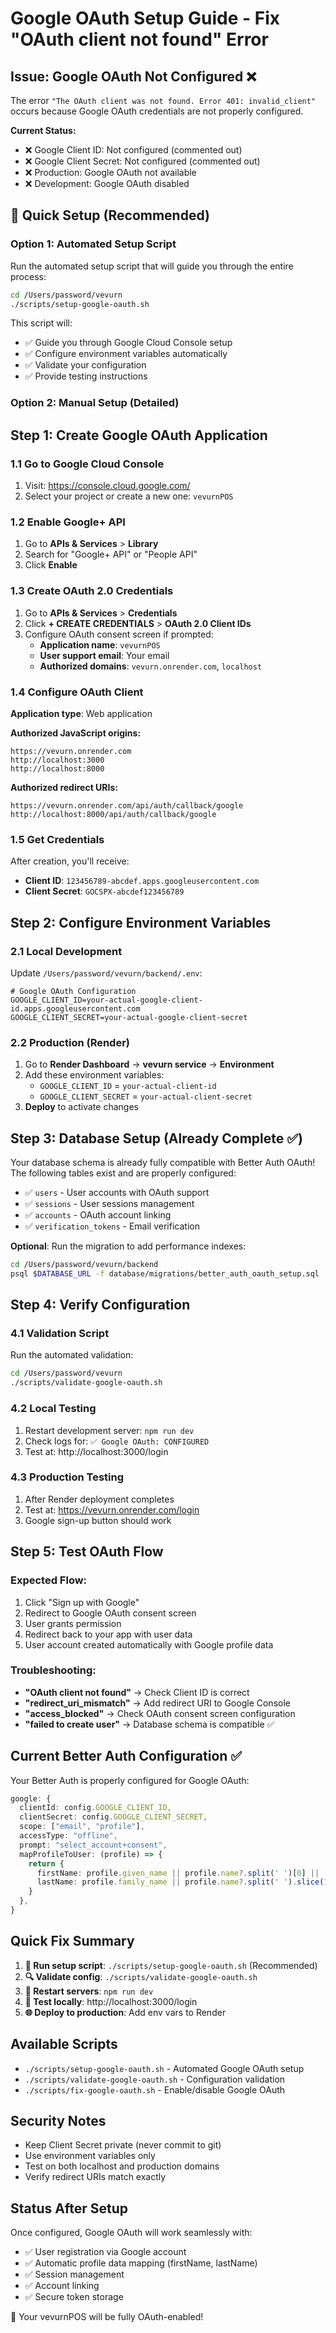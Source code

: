 # Google OAuth Setup Guide - Fix "OAuth client not found" Error

## Issue: Google OAuth Not Configured ❌

The error `"The OAuth client was not found. Error 401: invalid_client"` occurs because Google OAuth credentials are not properly configured.

**Current Status:**
- ❌ Google Client ID: Not configured (commented out)
- ❌ Google Client Secret: Not configured (commented out)
- ❌ Production: Google OAuth not available
- ❌ Development: Google OAuth disabled

## 🚀 Quick Setup (Recommended)

### Option 1: Automated Setup Script
Run the automated setup script that will guide you through the entire process:

```bash
cd /Users/password/vevurn
./scripts/setup-google-oauth.sh
```

This script will:
- ✅ Guide you through Google Cloud Console setup
- ✅ Configure environment variables automatically  
- ✅ Validate your configuration
- ✅ Provide testing instructions

### Option 2: Manual Setup (Detailed)

## Step 1: Create Google OAuth Application

### 1.1 Go to Google Cloud Console
1. Visit: https://console.cloud.google.com/
2. Select your project or create a new one: `vevurnPOS`

### 1.2 Enable Google+ API
1. Go to **APIs & Services** > **Library**
2. Search for "Google+ API" or "People API"
3. Click **Enable**

### 1.3 Create OAuth 2.0 Credentials
1. Go to **APIs & Services** > **Credentials**
2. Click **+ CREATE CREDENTIALS** > **OAuth 2.0 Client IDs**
3. Configure OAuth consent screen if prompted:
   - **Application name**: `vevurnPOS`
   - **User support email**: Your email
   - **Authorized domains**: `vevurn.onrender.com`, `localhost`

### 1.4 Configure OAuth Client
**Application type**: Web application

**Authorized JavaScript origins:**
```
https://vevurn.onrender.com
http://localhost:3000
http://localhost:8000
```

**Authorized redirect URIs:**
```
https://vevurn.onrender.com/api/auth/callback/google
http://localhost:8000/api/auth/callback/google
```

### 1.5 Get Credentials
After creation, you'll receive:
- **Client ID**: `123456789-abcdef.apps.googleusercontent.com`
- **Client Secret**: `GOCSPX-abcdef123456789`

## Step 2: Configure Environment Variables

### 2.1 Local Development
Update `/Users/password/vevurn/backend/.env`:

```env
# Google OAuth Configuration
GOOGLE_CLIENT_ID=your-actual-google-client-id.apps.googleusercontent.com
GOOGLE_CLIENT_SECRET=your-actual-google-client-secret
```

### 2.2 Production (Render)
1. Go to **Render Dashboard** → **vevurn service** → **Environment**
2. Add these environment variables:
   - `GOOGLE_CLIENT_ID` = `your-actual-client-id`
   - `GOOGLE_CLIENT_SECRET` = `your-actual-client-secret`
3. **Deploy** to activate changes

## Step 3: Database Setup (Already Complete ✅)

Your database schema is already fully compatible with Better Auth OAuth! The following tables exist and are properly configured:

- ✅ `users` - User accounts with OAuth support
- ✅ `sessions` - User sessions management  
- ✅ `accounts` - OAuth account linking
- ✅ `verification_tokens` - Email verification

**Optional**: Run the migration to add performance indexes:
```bash
cd /Users/password/vevurn/backend
psql $DATABASE_URL -f database/migrations/better_auth_oauth_setup.sql
```

## Step 4: Verify Configuration

### 4.1 Validation Script
Run the automated validation:
```bash
cd /Users/password/vevurn
./scripts/validate-google-oauth.sh
```

### 4.2 Local Testing
1. Restart development server: `npm run dev`
2. Check logs for: `✅ Google OAuth: CONFIGURED`
3. Test at: http://localhost:3000/login

### 4.3 Production Testing  
1. After Render deployment completes
2. Test at: https://vevurn.onrender.com/login
3. Google sign-up button should work

## Step 5: Test OAuth Flow

### Expected Flow:
1. Click "Sign up with Google"
2. Redirect to Google OAuth consent screen
3. User grants permission
4. Redirect back to your app with user data
5. User account created automatically with Google profile data

### Troubleshooting:
- **"OAuth client not found"** → Check Client ID is correct
- **"redirect_uri_mismatch"** → Add redirect URI to Google Console
- **"access_blocked"** → Check OAuth consent screen configuration
- **"failed to create user"** → Database schema is compatible ✅

## Current Better Auth Configuration ✅

Your Better Auth is properly configured for Google OAuth:

```typescript
google: {
  clientId: config.GOOGLE_CLIENT_ID,
  clientSecret: config.GOOGLE_CLIENT_SECRET,
  scope: ["email", "profile"],
  accessType: "offline",
  prompt: "select_account+consent",
  mapProfileToUser: (profile) => {
    return {
      firstName: profile.given_name || profile.name?.split(' ')[0] || '',
      lastName: profile.family_name || profile.name?.split(' ').slice(1).join(' ') || '',
    }
  },
}
```

## Quick Fix Summary

1. **🚀 Run setup script**: `./scripts/setup-google-oauth.sh` (Recommended)
2. **🔍 Validate config**: `./scripts/validate-google-oauth.sh`
3. **🔄 Restart servers**: `npm run dev`
4. **🧪 Test locally**: http://localhost:3000/login
5. **🌐 Deploy to production**: Add env vars to Render

## Available Scripts

- `./scripts/setup-google-oauth.sh` - Automated Google OAuth setup
- `./scripts/validate-google-oauth.sh` - Configuration validation
- `./scripts/fix-google-oauth.sh` - Enable/disable Google OAuth

## Security Notes
- Keep Client Secret private (never commit to git)
- Use environment variables only
- Test on both localhost and production domains
- Verify redirect URIs match exactly

## Status After Setup

Once configured, Google OAuth will work seamlessly with:
- ✅ User registration via Google account
- ✅ Automatic profile data mapping (firstName, lastName)  
- ✅ Session management
- ✅ Account linking
- ✅ Secure token storage

🎉 Your vevurnPOS will be fully OAuth-enabled!
